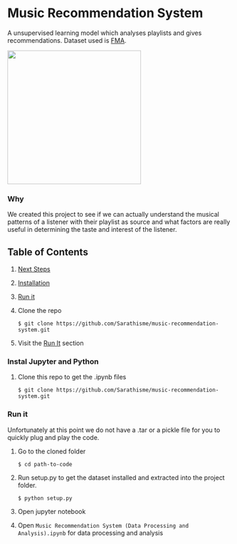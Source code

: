 # Music Recommendation System
A unsupervised learning model which analyses playlists and gives recommendations. Dataset used is <a href="https://github.com/mdeff/fma#data">FMA</a>.


<img width="300px" src="https://media.giphy.com/media/tqfS3mgQU28ko/giphy.gif" />

### Why
We created this project to see if we can actually understand the musical patterns of a listener with their playlist as source and what factors are really useful in determining the taste and interest of the listener.

## Table of Contents
1. [Next Steps](https://github.com/Sarathisme/music-recommendation-system/blob/readme-changes/README.md#next-steps)
2. [Installation](https://github.com/Sarathisme/music-recommendation-system/blob/readme-changes/README.md#installation)
3. [Run it](https://github.com/Sarathisme/music-recommendation-system/blob/readme-changes/README.md#run-it)

1. Clone the repo 

   ```shell
   $ git clone https://github.com/Sarathisme/music-recommendation-system.git
   ````
2. Visit the [Run It](https://github.com/Sarathisme/music-recommendation-system/blob/readme-changes/README.md#run-it) section

### Instal Jupyter and Python
1. Clone this repo to get the .ipynb files
   ```shell
   $ git clone https://github.com/Sarathisme/music-recommendation-system.git
   ```


### Run it
Unfortunately at this point we do not have a .tar or a pickle file for you to quickly plug and play the code.

1. Go to the cloned folder

   ```shell
   $ cd path-to-code
   ```
2. Run setup.py to get the dataset installed and extracted into the project folder.
   
   ```shell
   $ python setup.py
   ```

3. Open jupyter notebook

4. Open `Music Recommendation System (Data Processing and Analysis).ipynb` for data processing and analysis
